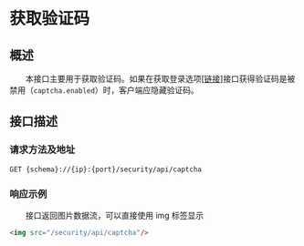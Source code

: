 # 获取验证码
## 概述
&emsp;&emsp;本接口主要用于获取验证码。如果在获取登录选项[[链接](/studio/security/api/get-login-option)]接口获得验证码是被禁用（`captcha.enabled`）时，客户端应隐藏验证码。

## 接口描述
### 请求方法及地址

```
GET {schema}://{ip}:{port}/security/api/captcha
```

### 响应示例
&emsp;&emsp;接口返回图片数据流，可以直接使用 img 标签显示

```html
<img src="/security/api/captcha"/>
```